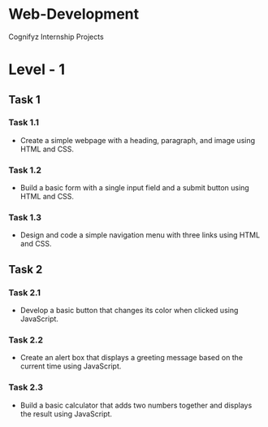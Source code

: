 # Web-Development
Cognifyz Internship Projects

# Level - 1
## Task 1
### Task 1.1
- Create a simple webpage with a
heading, paragraph, and image using
HTML and CSS.

### Task 1.2
- Build a basic form with a single input
field and a submit button using HTML
and CSS.

### Task 1.3
- Design and code a simple navigation
menu with three links using HTML and
CSS.

## Task 2
### Task 2.1
- Develop a basic button that changes
its color when clicked using
JavaScript.
### Task 2.2
- Create an alert box that displays a
greeting message based on the current
time using JavaScript.
### Task 2.3
- Build a basic calculator that adds two
numbers together and displays the
result using JavaScript.
